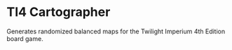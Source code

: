 # TI4 Cartographer
Generates randomized balanced maps for the Twilight Imperium 4th Edition board game.
